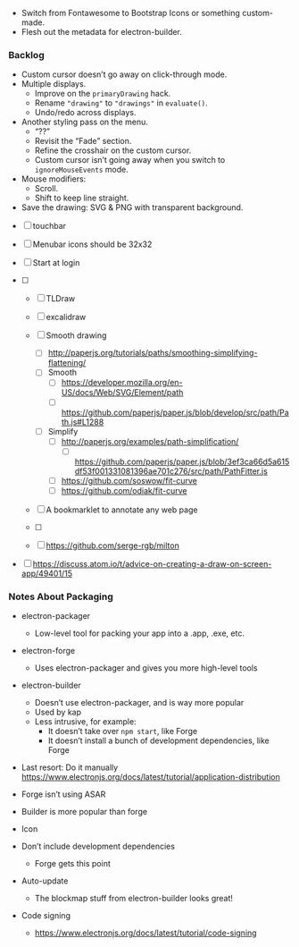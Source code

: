- Switch from Fontawesome to Bootstrap Icons or something custom-made.
- Flesh out the metadata for electron-builder.



### Backlog

- Custom cursor doesn’t go away on click-through mode.
- Multiple displays.
  - Improve on the `primaryDrawing` hack.
  - Rename `"drawing"` to `"drawings"` in `evaluate()`.
  - Undo/redo across displays.
- Another styling pass on the menu.
  - “??”
  - Revisit the “Fade” section.
  - Refine the crosshair on the custom cursor.
  - Custom cursor isn’t going away when you switch to `ignoreMouseEvents` mode.
- Mouse modifiers:
  - Scroll.
  - Shift to keep line straight.
- Save the drawing: SVG & PNG with transparent background.

- [ ] touchbar
- [ ] Menubar icons should be 32x32
- [ ] Start at login

- [ ] - [ ] TLDraw
  - [ ] excalidraw
  - [ ] Smooth drawing
    - [ ] http://paperjs.org/tutorials/paths/smoothing-simplifying-flattening/
    - [ ] Smooth
      - [ ] https://developer.mozilla.org/en-US/docs/Web/SVG/Element/path
      - [ ] https://github.com/paperjs/paper.js/blob/develop/src/path/Path.js#L1288
    - [ ] Simplify
      - [ ] http://paperjs.org/examples/path-simplification/
        - [ ] https://github.com/paperjs/paper.js/blob/3ef3ca66d5a615df53f001331081396ae701c276/src/path/PathFitter.js
      - [ ] https://github.com/soswow/fit-curve
      - [ ] https://github.com/odiak/fit-curve
  - [ ] A bookmarklet to annotate any web page

  - [ ]
  - [ ] https://github.com/serge-rgb/milton

- [ ] https://discuss.atom.io/t/advice-on-creating-a-draw-on-screen-app/49401/15

### Notes About Packaging

- electron-packager
  - Low-level tool for packing your app into a .app, .exe, etc.
- electron-forge
  - Uses electron-packager and gives you more high-level tools
- electron-builder

  - Doesn’t use electron-packager, and is way more popular
  - Used by kap
  - Less intrusive, for example:
    - It doesn’t take over `npm start`, like Forge
    - It doesn’t install a bunch of development dependencies, like Forge

- Last resort: Do it manually https://www.electronjs.org/docs/latest/tutorial/application-distribution

- Forge isn’t using ASAR

- Builder is more popular than forge

- Icon
- Don’t include development dependencies
  - Forge gets this point
- Auto-update
  - The blockmap stuff from electron-builder looks great!
- Code signing
  - https://www.electronjs.org/docs/latest/tutorial/code-signing
